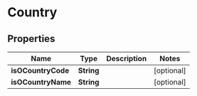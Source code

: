 
# Country

## Properties
Name | Type | Description | Notes
------------ | ------------- | ------------- | -------------
**isOCountryCode** | **String** |  |  [optional]
**isOCountryName** | **String** |  |  [optional]



